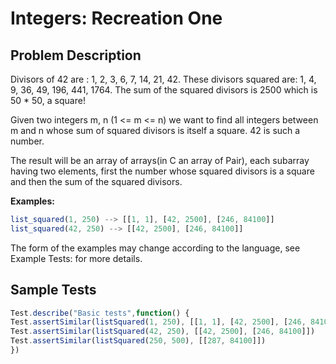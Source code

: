 # Integers: Recreation One

## Problem Description

Divisors of 42 are : 1, 2, 3, 6, 7, 14, 21, 42. These divisors squared are: 1, 4, 9, 36, 49, 196, 441, 1764. The sum of the squared divisors is 2500 which is 50 * 50, a square!

Given two integers m, n (1 <= m <= n) we want to find all integers between m and n whose sum of squared divisors is itself a square. 42 is such a number.

The result will be an array of arrays(in C an array of Pair), each subarray having two elements, first the number whose squared divisors is a square and then the sum of the squared divisors.

**Examples:**

```JavaScript
list_squared(1, 250) --> [[1, 1], [42, 2500], [246, 84100]]
list_squared(42, 250) --> [[42, 2500], [246, 84100]]
```

The form of the examples may change according to the language, see Example Tests: for more details.

## Sample Tests

```JavaScript
Test.describe("Basic tests",function() {
Test.assertSimilar(listSquared(1, 250), [[1, 1], [42, 2500], [246, 84100]])
Test.assertSimilar(listSquared(42, 250), [[42, 2500], [246, 84100]])
Test.assertSimilar(listSquared(250, 500), [[287, 84100]])
})
```